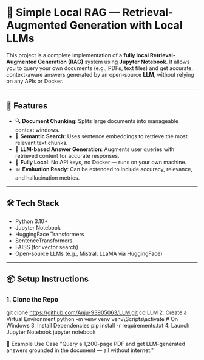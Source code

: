 # 🧠 Simple Local RAG — Retrieval-Augmented Generation with Local LLMs

This project is a complete implementation of a **fully local Retrieval-Augmented Generation (RAG)** system using **Jupyter Notebook**. It allows you to query your own documents (e.g., PDFs, text files) and get accurate, context-aware answers generated by an open-source **LLM**, without relying on any APIs or Docker.

---

## 🚀 Features

- 🔍 **Document Chunking**: Splits large documents into manageable context windows.
- 🧠 **Semantic Search**: Uses sentence embeddings to retrieve the most relevant text chunks.
- 💬 **LLM-based Answer Generation**: Augments user queries with retrieved content for accurate responses.
- 🧰 **Fully Local**: No API keys, no Docker — runs on your own machine.
- 📊 **Evaluation Ready**: Can be extended to include accuracy, relevance, and hallucination metrics.

---

## 🛠 Tech Stack

- Python 3.10+
- Jupyter Notebook
- HuggingFace Transformers
- SentenceTransformers
- FAISS (for vector search)
- Open-source LLMs (e.g., Mistral, LLaMA via HuggingFace)

---

## 📦 Setup Instructions

### 1. Clone the Repo
git clone https://github.com/Anju-93905063/LLM.git
cd LLM
2. Create a Virtual Environment
python -m venv venv
venv\Scripts\activate  # On Windows
3. Install Dependencies
pip install -r requirements.txt
4. Launch Jupyter Notebook
jupyter notebook

📌 Example Use Case
"Query a 1,200-page PDF and get LLM-generated answers grounded in the document — all without internet."
